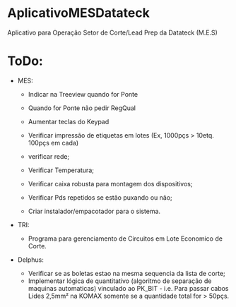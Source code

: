 ﻿# AplicativoMESDatateck
Aplicativo para Operação Setor de Corte/Lead Prep da Datateck (M.E.S)

# ToDo:
- MES:
    - Indicar na Treeview quando for Ponte
    - Quando for Ponte não pedir RegQual
    - Aumentar teclas do Keypad
    - Verificar impressão de etiquetas em lotes (Ex, 1000pçs > 10etq. 100pçs em cada)
    - verificar rede;
    - Verificar Temperatura;
    
    - Verificar caixa robusta para montagem dos dispositivos;
    - Verificar Pds repetidos se estão puxando ou não;
    - Criar instalador/empacotador para o sistema.
    
- TRI:
    - Programa para gerenciamento de Circuitos em Lote Economico de Corte.

- Delphus:
    - Verificar se as boletas estao na mesma sequencia da lista de corte;
    - Implementar lógica de quantitativo (algoritmo de separação de maquinas automaticas) vinculado ao PK_BIT - i.e. Para passar cabos Lides 2,5mm² na KOMAX somente se a quantidade total for > 50pçs.
